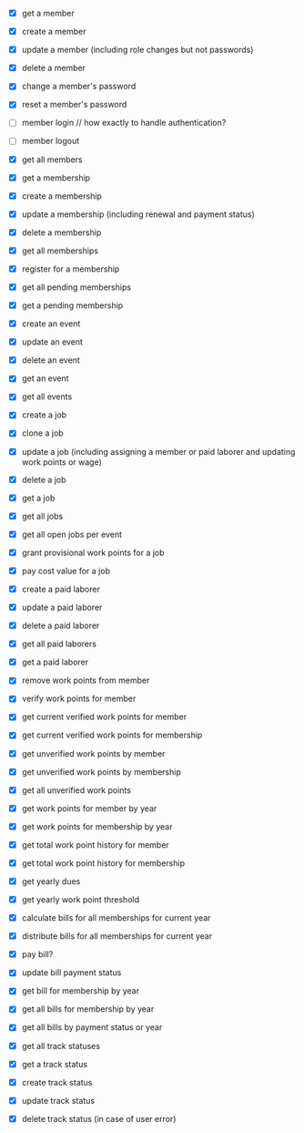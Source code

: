 - [x] get a member
- [x] create a member
- [x] update a member (including role changes but not passwords)
- [x] delete a member
- [x] change a member's password
- [x] reset a member's password
- [ ] member login            // how exactly to handle authentication?
- [ ] member logout
- [x] get all members

- [x] get a membership
- [x] create a membership
- [x] update a membership (including renewal and payment status)
- [x] delete a membership
- [x] get all memberships
- [x] register for a membership
- [x] get all pending memberships
- [x] get a pending membership

- [x] create an event
- [x] update an event
- [x] delete an event
- [x] get an event
- [x] get all events

- [x] create a job
- [x] clone a job
- [x] update a job (including assigning a member or paid laborer and updating work points or wage)
- [x] delete a job
- [x] get a job
- [x] get all jobs
- [x] get all open jobs per event
- [x] grant provisional work points for a job
- [x] pay cost value for a job

- [x] create a paid laborer
- [x] update a paid laborer
- [x] delete a paid laborer
- [x] get all paid laborers
- [x] get a paid laborer

- [x] remove work points from member
- [x] verify work points for member
- [x] get current verified work points for member
- [x] get current verified work points for membership
- [x] get unverified work points by member
- [x] get unverified work points by membership
- [x] get all unverified work points
- [x] get work points for member by year
- [x] get work points for membership by year
- [x] get total work point history for member
- [x] get total work point history for membership

- [x] get yearly dues
- [x] get yearly work point threshold

- [x] calculate bills for all memberships for current year
- [x] distribute bills for all memberships for current year
- [x] pay bill?
- [x] update bill payment status
- [x] get bill for membership by year
- [x] get all bills for membership by year
- [x] get all bills by payment status or year

- [x] get all track statuses
- [x] get a track status
- [x] create track status
- [x] update track status
- [x] delete track status (in case of user error)
